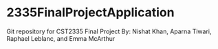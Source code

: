 # 2335FinalProjectApplication

Git repository for CST2335 Final Project 
By: Nishat Khan, Aparna Tiwari, Raphael Leblanc, and Emma McArthur
